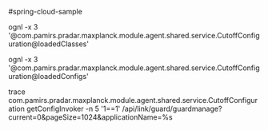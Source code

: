#spring-cloud-sample


ognl  -x  3 '@com.pamirs.pradar.maxplanck.module.agent.shared.service.CutoffConfiguration@loadedClasses'


ognl  -x  3 '@com.pamirs.pradar.maxplanck.module.agent.shared.service.CutoffConfiguration@loadedConfigs'


trace com.pamirs.pradar.maxplanck.module.agent.shared.service.CutoffConfiguration getConfigInvoker -n 5 '1==1'
/api/link/guard/guardmanage?current=0&pageSize=1024&applicationName=%s
